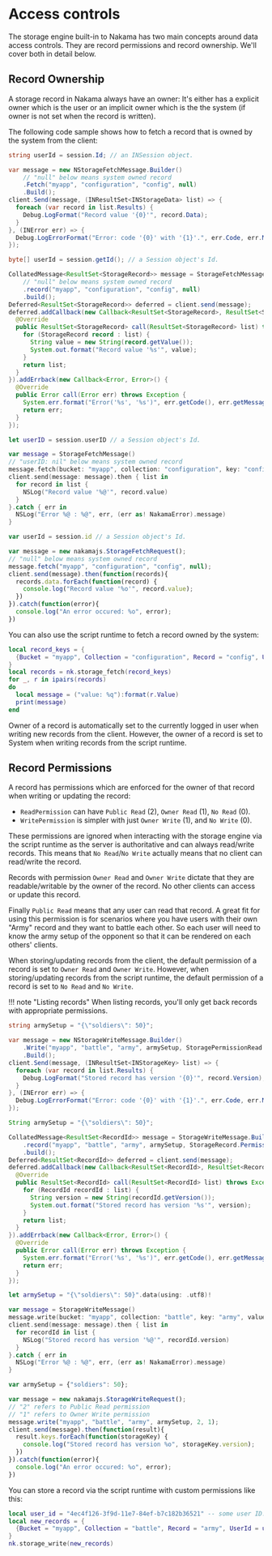 # Access controls

The storage engine built-in to Nakama has two main concepts around data access controls. They are record permissions and record ownership. We'll cover both in detail below.

## Record Ownership

A storage record in Nakama always have an owner: It's either has a explicit owner which is the user or an implicit owner which is the the system (if owner is not set when the record is written).

The following code sample shows how to fetch a record that is owned by the system from the client:

```csharp fct_label="Unity"
string userId = session.Id; // an INSession object.

var message = new NStorageFetchMessage.Builder()
    // "null" below means system owned record
    .Fetch("myapp", "configuration", "config", null)
    .Build();
client.Send(message, (INResultSet<INStorageData> list) => {
  foreach (var record in list.Results) {
    Debug.LogFormat("Record value '{0}'", record.Data);
  }
}, (INError err) => {
  Debug.LogErrorFormat("Error: code '{0}' with '{1}'.", err.Code, err.Message);
});
```

```java fct_label="Android/Java"
byte[] userId = session.getId(); // a Session object's Id.

CollatedMessage<ResultSet<StorageRecord>> message = StorageFetchMessage.Builder.newBuilder()
    // "null" below means system owned record
    .record("myapp", "configuration", "config", null)
    .build();
Deferred<ResultSet<StorageRecord>> deferred = client.send(message);
deferred.addCallback(new Callback<ResultSet<StorageRecord>, ResultSet<StorageRecord>>() {
  @Override
  public ResultSet<StorageRecord> call(ResultSet<StorageRecord> list) throws Exception {
    for (StorageRecord record : list) {
      String value = new String(record.getValue());
      System.out.format("Record value '%s'", value);
    }
    return list;
  }
}).addErrback(new Callback<Error, Error>() {
  @Override
  public Error call(Error err) throws Exception {
    System.err.format("Error('%s', '%s')", err.getCode(), err.getMessage());
    return err;
  }
});
```

```swift fct_label="Swift"
let userID = session.userID // a Session object's Id.

var message = StorageFetchMessage()
// "userID: nil" below means system owned record
message.fetch(bucket: "myapp", collection: "configuration", key: "config", userID: nil)
client.send(message: message).then { list in
  for record in list {
    NSLog("Record value '%@'", record.value)
  }
}.catch { err in
  NSLog("Error %@ : %@", err, (err as! NakamaError).message)
}
```

```js fct_label="Javascript"
var userId = session.id // a Session object's Id.

var message = new nakamajs.StorageFetchRequest();
// "null" below means system owned record
message.fetch("myapp", "configuration", "config", null);
client.send(message).then(function(records){
  records.data.forEach(function(record) {
    console.log("Record value '%o'", record.value);
  })
}).catch(function(error){
  console.log("An error occured: %o", error);
})
```

You can also use the script runtime to fetch a record owned by the system:

```lua
local record_keys = {
  {Bucket = "myapp", Collection = "configuration", Record = "config", UserId = nil},
}
local records = nk.storage_fetch(record_keys)
for _, r in ipairs(records)
do
  local message = ("value: %q"):format(r.Value)
  print(message)
end
```

Owner of a record is automatically set to the currently logged in user when writing new records from the client. However, the owner of a record is set to System when writing records from the script runtime.

## Record Permissions

A record has permissions which are enforced for the owner of that record when writing or updating the record:

- `ReadPermission` can have `Public Read` (2), `Owner Read` (1), `No Read` (0).
- `WritePermission` is simpler with just `Owner Write` (1), and `No Write` (0).

These permissions are ignored when interacting with the storage engine via the script runtime as the server is authoritative and can always read/write records. This means that `No Read`/`No Write` actually means that no client can read/write the record.

Records with permission `Owner Read` and `Owner Write` dictate that they are readable/writable by the owner of the record. No other clients can access or update this record.

Finally `Public Read` means that any user can read that record. A great fit for using this permission is for scenarios where you have users with their own "Army" record and they want to battle each other. So each user will need to know the army setup of the opponent so that it can be rendered on each others' clients.

When storing/updating records from the client, the default permission of a record is set to `Owner Read` and `Owner Write`. However, when storing/updating records from the script runtime, the default permission of a record is set to `No Read` and `No Write`.

!!! note "Listing records"
    When listing records, you'll only get back records with appropriate permissions.

```csharp fct_label="Unity"
string armySetup = "{\"soldiers\": 50}";

var message = new NStorageWriteMessage.Builder()
    .Write("myapp", "battle", "army", armySetup, StoragePermissionRead.PublicRead, StoragePermissionWrite.OwnerWrite)
    .Build();
client.Send(message, (INResultSet<INStorageKey> list) => {
  foreach (var record in list.Results) {
    Debug.LogFormat("Stored record has version '{0}'", record.Version);
  }
}, (INError err) => {
  Debug.LogErrorFormat("Error: code '{0}' with '{1}'.", err.Code, err.Message);
});
```

```java fct_label="Android/Java"
String armySetup = "{\"soldiers\": 50}";

CollatedMessage<ResultSet<RecordId>> message = StorageWriteMessage.Builder.newBuilder()
    .record("myapp", "battle", "army", armySetup, StorageRecord.PermissionRead.PUBLIC_READ, StorageRecord.PermissionWrite.OWNER_WRITE)
    .build();
Deferred<ResultSet<RecordId>> deferred = client.send(message);
deferred.addCallback(new Callback<ResultSet<RecordId>, ResultSet<RecordId>>() {
  @Override
  public ResultSet<RecordId> call(ResultSet<RecordId> list) throws Exception {
    for (RecordId recordId : list) {
      String version = new String(recordId.getVersion());
      System.out.format("Stored record has version '%s'", version);
    }
    return list;
  }
}).addErrback(new Callback<Error, Error>() {
  @Override
  public Error call(Error err) throws Exception {
    System.err.format("Error('%s', '%s')", err.getCode(), err.getMessage());
    return err;
  }
});
```

```swift fct_label="Swift"
let armySetup = "{\"soldiers\": 50}".data(using: .utf8)!

var message = StorageWriteMessage()
message.write(bucket: "myapp", collection: "battle", key: "army", value: armySetup, readPermission: PermissionRead.publicRead, writePermission: PermissionWrite.ownerWrite)
client.send(message: message).then { list in
  for recordId in list {
    NSLog("Stored record has version '%@'", recordId.version)
  }
}.catch { err in
  NSLog("Error %@ : %@", err, (err as! NakamaError).message)
}
```

```js fct_label="Javascript"
var armySetup = {"soldiers": 50};

var message = new nakamajs.StorageWriteRequest();
// "2" refers to Public Read permission
// "1" refers to Owner Write permission
message.write("myapp", "battle", "army", armySetup, 2, 1);
client.send(message).then(function(result){
  result.keys.forEach(function(storageKey) {
    console.log("Stored record has version %o", storageKey.version);
  })
}).catch(function(error){
  console.log("An error occured: %o", error);
})
```

You can store a record via the script runtime with custom permissions like this:

```lua
local user_id = "4ec4f126-3f9d-11e7-84ef-b7c182b36521" -- some user ID.
local new_records = {
  {Bucket = "myapp", Collection = "battle", Record = "army", UserId = user_id, Value = {}, PermissionRead = 2, PermissionWrite = 1},
}
nk.storage_write(new_records)
```
